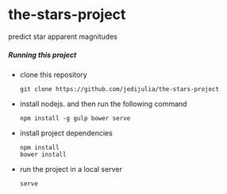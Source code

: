 the-stars-project
=================

predict star apparent magnitudes

##### Running this project

- clone this repository

  ```
  git clone https://github.com/jedijulia/the-stars-project
  ```

- install nodejs. and then run the following command

  ```
  npm install -g gulp bower serve
  ```

- install project dependencies

  ```
  npm install
  bower install
  ```

- run the project in a local server

  ```
  serve
  ```
